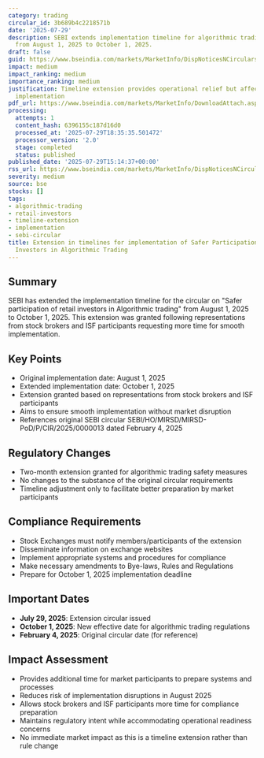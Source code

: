 ```yaml
---
category: trading
circular_id: 3b689b4c2218571b
date: '2025-07-29'
description: SEBI extends implementation timeline for algorithmic trading regulations
  from August 1, 2025 to October 1, 2025.
draft: false
guid: https://www.bseindia.com/markets/MarketInfo/DispNoticesNCirculars.aspx?Noticeid={E30CC908-9A97-4EB7-88EF-F4493C39F16C}&noticeno=20250729-58&dt=07/29/2025&icount=58&totcount=71&flag=0
impact: medium
impact_ranking: medium
importance_ranking: medium
justification: Timeline extension provides operational relief but affects market structure
  implementation
pdf_url: https://www.bseindia.com/markets/MarketInfo/DownloadAttach.aspx?id=20250729-58&attachedId=c53bdc8c-485d-4f88-ba88-6a18a87f4d1a
processing:
  attempts: 1
  content_hash: 6396155c187d16d0
  processed_at: '2025-07-29T18:35:35.501472'
  processor_version: '2.0'
  stage: completed
  status: published
published_date: '2025-07-29T15:14:37+00:00'
rss_url: https://www.bseindia.com/markets/MarketInfo/DispNoticesNCirculars.aspx?Noticeid={E30CC908-9A97-4EB7-88EF-F4493C39F16C}&noticeno=20250729-58&dt=07/29/2025&icount=58&totcount=71&flag=0
severity: medium
source: bse
stocks: []
tags:
- algorithmic-trading
- retail-investors
- timeline-extension
- implementation
- sebi-circular
title: Extension in timelines for implementation of Safer Participation of Retail
  Investors in Algorithmic Trading
---
```


## Summary

SEBI has extended the implementation timeline for the circular on "Safer participation of retail investors in Algorithmic trading" from August 1, 2025 to October 1, 2025. This extension was granted following representations from stock brokers and ISF participants requesting more time for smooth implementation.

## Key Points

- Original implementation date: August 1, 2025
- Extended implementation date: October 1, 2025
- Extension granted based on representations from stock brokers and ISF participants
- Aims to ensure smooth implementation without market disruption
- References original SEBI circular SEBI/HO/MIRSD/MIRSD-PoD/P/CIR/2025/0000013 dated February 4, 2025

## Regulatory Changes

- Two-month extension granted for algorithmic trading safety measures
- No changes to the substance of the original circular requirements
- Timeline adjustment only to facilitate better preparation by market participants

## Compliance Requirements

- Stock Exchanges must notify members/participants of the extension
- Disseminate information on exchange websites
- Implement appropriate systems and procedures for compliance
- Make necessary amendments to Bye-laws, Rules and Regulations
- Prepare for October 1, 2025 implementation deadline

## Important Dates

- **July 29, 2025**: Extension circular issued
- **October 1, 2025**: New effective date for algorithmic trading regulations
- **February 4, 2025**: Original circular date (for reference)

## Impact Assessment

- Provides additional time for market participants to prepare systems and processes
- Reduces risk of implementation disruptions in August 2025
- Allows stock brokers and ISF participants more time for compliance preparation
- Maintains regulatory intent while accommodating operational readiness concerns
- No immediate market impact as this is a timeline extension rather than rule change